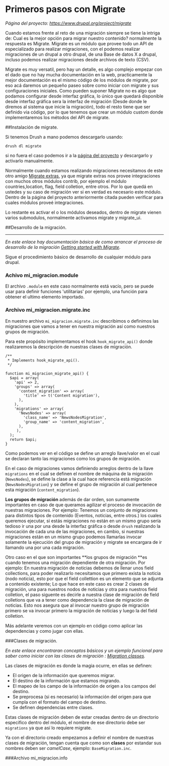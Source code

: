 # Primeros pasos con Migrate
*Página del proyecto: https://www.drupal.org/project/migrate*

Cuando estamos frente al reto de una migración siempre se tiene la intriga de: Cual es la mejor opción para migrar nuestro contenido? normalmente la respuesta es Migrate. Migrate es un módulo que provee todo un API de especializado para realizar migraciones, con el podemos realizar migraciones de un drupal a otro drupal, de una Base de datos X a drupal, incluso podemos realizar migraciones desde archivos de texto (CSV).

Migrate es muy versatil, pero hay un detalle, es algo complejo empezar con el dado que no hay mucha documentación en la web, practicamente la mejor documentación es el mismo código de los módulos de migrate, por eso acá daremos un pequeño paseo sobre como iniciar con migrate y sus configuraciones iniciales.
Como pueden suponer Migrate no es algo que podamos configurar desde interfaz gráfica, lo único que quedará disponible desde interfaz gráfica sera la interfaz de migración (Desde donde le diremos al sistema que inicie la migración), todo el resto tiene que ser definido via código, por lo que tenemos que crear un módulo custom donde implementaremos los métodos del API de migrate.



##Instalación de migrate.


Si tenemos Drush a mano podemos descargarlo usando:

```drush dl migrate```

si no fuera el caso podemos ir a la [página del proyecto](https://www.drupal.org/project/migrate) y descargarlo y activarlo manualmente.


Normalmente cuando estamos realizando migraciones necesitamos de este otro amigo [Migrate extras](https://www.drupal.org/project/migrate_extras), ya que migrate extras nos provee integraciones con muchos otros módulos contrib, por ejemplo el módulo countries,location, flag, field colletion, entre otros. Por lo que quedá en ustedes y su caso de migración ver si en verdad es necesario este módulo. Dentro de la página del proyecto anteriormente citada pueden verificar para cuales módulos proveé integraciones.

Lo restante es activar el o los módulos deseados, dentro de migrate vienen varios submodulos, normalmente activamos migrate y migrate_ui.



##Desarrollo de la migración.


---


*En este enlace hay documentación básica de como arrancar el proceso de desarrollo de la migración [Getting started with Migrate](https://www.drupal.org/node/1006982).*


Sigue el procedimiento básico de desarrollo de cualquier módulo para drupal.

### Achivo mi_migracion.module

El archivo ```.module``` en este caso normalmente está vacío, pero se puede usar para definir funciones 'utilitarias' por ejemplo, una función para obtener el ultimo elemento importado.


### Archivo mi_migracion.migrate.inc

En nuestro archivo ```mi_migracion.migrate.inc``` describimos o definimos las migraciones que vamos a tener en nuestra migración así como nuestros grupos de migración.

Para este propósito implementamos el hook ```hook_migrate_api()``` donde realizaremos la descripción de nuestras clases de migración.

```
/**
 * Implements hook_migrate_api().
 */
 
function mi_migracion_migrate_api() {
  $api = array(
    'api' => 2,
    'groups' => array(
      'content_migration' => array(
        'title' => t('Content migration'),
      ),
    ),
    'migrations' => array(
      'NewsNodes' => array(
        'class_name' => 'NewsNodesMigration',
        'group_name' => 'content_migration',
      ),
     ),
  );
  return $api;
}
```
Como podemos ver en el código se define un arreglo llave/valor en el cual se declaran tanto las migraciones como los grupos de migración.

En el caso de migraciones vamos definiendo arreglos dentro de la llave ```migrations``` en el cual se definen el nombre de máquina de la migración (```NewsNodes```), se define la clase a la cual hace referencia está migración (```NewsNodesMigration```) y se define el grupo de migración al cual pertenece esta migración (```content_migration```).


**Los grupos de migración** además de dar orden, son sumamente importantes en caso de que queramos agilizar el proceso de invocación de nuestras migraciones. 
Por ejemplo: Tenemos un conjunto de migraciones para distintos tipos de contenido (Eventos, noticias, entre otros.) los cuales queremos ejecutar, si estás migraciones no están en un mismo grupo sería tedioso ir una por una desde la interfaz gráfica o desde ```drush``` realizando la invocación de cada una de las migraciones, en cambio, si nuestras migraciones están en un mismo grupo podemos llamarlas invocar solamente la ejecución del grupo de migración y migrate se encargara de ir llamando una por una cada migración.

Otro caso en el que son importantes **los grupos de migración **es cuando tenemos una migración dependiente de otra migración. Por ejemplo: En nuestra migración de noticias debemos de llenar unos field collections, para poder realizarlo necesitamos que primero exista la noticia (nodo noticia), esto por que el field collettion es un elemento que se adjunta a contenido existente; Lo que hace en este caso es crear 2 clases de migración, una para nuestros nodos de noticias y otra para nuestros field colletion, el paso siguente es decirle a nuestra clase de migración de field colletions que va a tener como dependencia la clase de migración de noticias. Esto nos asegura que al invocar nuestro grupo de migración primero se va invocar primero la migración de noticias y luego la del field colletion.


Más adelante veremos con un ejemplo en código como aplicar las dependencias y como jugar con ellas.


###Clases de migración.

*En este enlace encontraran conceptos básicos y un ejemplo funcional para saber como iniciar con las clases de migración : [Migration classes](https://www.drupal.org/node/1006984).*


Las clases de migración es donde la magia ocurre, en ellas se definen:
* El origen de la información que queremos migrar.
* El destino de la información que estamos migrando.
* El mapeo de los campo de la información de origen a los campos del destino.
* Se preprocesa (si es necesario) la información del origen para que cumpla con el formato del campo de destino.
* Se definen dependencias entre clases.

Estas clases de migración deben de estar creadas dentro de un directorio especifico dentro del módulo, el nombre de ese directorio debe ser ```migrations``` ya que así lo requiere migrate.

Ya con el directorio creado empezamos a definir el nombre de nuestras clases de migración, tengan cuenta que como son **clases** por estandar sus nombres deben ser *camelCase*, ejemplo: ```BaseMigration.inc```.





###Archivo mi_migracion.info




